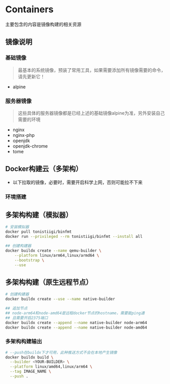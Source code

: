 # Containers

主要包含的内容是镜像构建的相关资源

## 镜像说明

### 基础镜像

> 最基本的系统镜像，预装了常用工具，如果需要添加所有镜像需要的命令，请先更新它！

- alpine

### 服务器镜像

> 这些具体的服务器镜像都是已经上述的基础镜像alpine为准，另外安装自己需要的环境

- nginx
- nginx-php
- openjdk
- openjdk-chrome
- tome

## Docker构建云（多架构）

- 以下拉取的镜像，必要时，需要开启科学上网，否则可能拉不下来

### 环境搭建

## 多架构构建（模拟器）

```sh
# 安装模拟器
docker pull tonistiigi/binfmt
docker run --privileged --rm tonistiigi/binfmt --install all

## 创建构建器
docker buildx create --name qemu-builder \
    --platform linux/arm64,linux/armd64 \
    --bootstrap \
    --use
```

## 多架构构建（原生远程节点）

```sh
# 创建构建器
docker buildx create --use --name native-builder

## 追加节点
## node-arm64和node-amd64是远程docker节点的hostname，需要能ping通
## 且需要开启2375端口
docker buildx create --append --name native-builder node-arm64
docker buildx create --append --name native-builder node-amd64
```

### 多架构构建输出

```sh
# --push在buildx下才可用，此种推送方式不会在本地产生镜像
docker buildx build \
  --builder <YOUR-BUILDER> \
  --platform linux/amd64,linux/arm64 \
  --tag IMAGE_NAME \
  --push .
```
